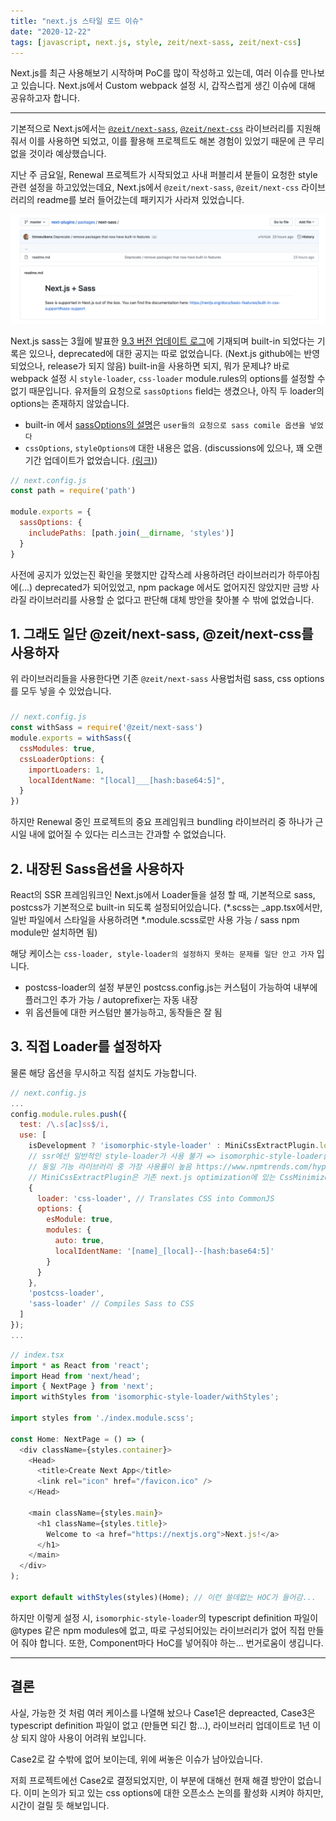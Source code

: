 ```yaml
---
title: "next.js 스타일 로드 이슈"
date: "2020-12-22"
tags: [javascript, next.js, style, zeit/next-sass, zeit/next-css]
---
```


Next.js를 최근 사용해보기 시작하며 PoC를 많이 작성하고 있는데, 여러 이슈를 만나보고 있습니다.
Next.js에서 Custom webpack 설정 시, 갑작스럽게 생긴 이슈에 대해 공유하고자 합니다.

---

기본적으로 Next.js에서는 [`@zeit/next-sass`](https://github.com/vercel/next-plugins/tree/master/packages/next-sass), [`@zeit/next-css`](https://github.com/vercel/next-plugins/tree/master/packages/next-css) 라이브러리를 지원해줘서 이를 사용하면 되었고,
이를 활용해 프로젝트도 해본 경험이 있었기 때문에 큰 무리 없을 것이라 예상했습니다.

지난 주 금요일, Renewal 프로젝트가 시작되었고 사내 퍼블리셔 분들이 요청한 style 관련 설정을 하고있었는데요,
Next.js에서 `@zeit/next-sass`, `@zeit/next-css` 라이브러리의 readme를 보러 들어갔는데 패키지가 사라져 있었습니다.

![next-sass](./next-sass.png)

Next.js sass는 3월에 발표한 [9.3 버전 업데이트 로그](https://nextjs.org/blog/next-9-3#built-in-sass-support-for-global-stylesheets)에 기재되며 built-in 되었다는 기록은 있으나, deprecated에 대한 공지는 따로 없었습니다. (Next.js github에는 반영되었으나, release가 되지 않음)
built-in을 사용하면 되지, 뭐가 문제냐? 바로 webpack 설정 시 `style-loader`, `css-loader` module.rules의 options를 설정할 수 없기 때문입니다.
유저들의 요청으로 `sassOptions` field는 생겼으나, 아직 두 loader의 options는 존재하지 않았습니다.

- built-in 에서 [sassOptions의 설명](https://nextjs.org/blog/next-9-4#configurable-sass-support)은 `user들의 요청으로 sass comile 옵션을 넣었다`
- `cssOptions`, `styleOptions에` 대한 내용은 없음. (discussions에 있으나, 꽤 오랜기간 업데이트가 없었습니다. [(링크)](https://github.com/vercel/next.js/discussions/15818))

```javascript
// next.config.js
const path = require('path')

module.exports = {
  sassOptions: {
    includePaths: [path.join(__dirname, 'styles')]
  }
}
```

사전에 공지가 있었는진 확인을 못했지만 갑작스레 사용하려던 라이브러리가 하루아침에(...) deprecated가 되어있었고, npm package 에서도 없어지진 않았지만 금방 사라질 라이브러리를 사용할 순 없다고 판단해 대체 방안을 찾아볼 수 밖에 없었습니다.

## 1. 그래도 일단 @zeit/next-sass, @zeit/next-css를 사용하자

위 라이브러리들을 사용한다면 기존 `@zeit/next-sass` 사용법처럼 sass, css options를 모두 넣을 수 있었습니다.

### <before>
```javascript
// next.config.js
const withSass = require('@zeit/next-sass')
module.exports = withSass({
  cssModules: true,
  cssLoaderOptions: {
    importLoaders: 1,
    localIdentName: "[local]___[hash:base64:5]",
  }
})
```

하지만 Renewal 중인 프로젝트의 중요 프레임워크 bundling 라이브러리 중 하나가 근 시일 내에 없어질 수 있다는 리스크는 간과할 수 없었습니다.

## 2. 내장된 Sass옵션을 사용하자

React의 SSR 프레임워크인 Next.js에서 Loader들을 설정 할 때, 기본적으로 sass, postcss가 기본적으로 built-in 되도록 설정되어있습니다. (*.scss는 _app.tsx에서만, 일반 파일에서 스타일을 사용하려면 *.module.scss로만 사용 가능 / sass npm module만 설치하면 됨)

해당 케이스는 `css-loader, style-loader의 설정하지 못하는 문제를 일단 안고 가자` 입니다.
- postcss-loader의 설정 부분인 postcss.config.js는 커스텀이 가능하여 내부에 플러그인 추가 가능 / autoprefixer는 자동 내장
- 위 옵션들에 대한 커스텀만 불가능하고, 동작들은 잘 됨

## 3. 직접 Loader를 설정하자

물론 해당 옵션을 무시하고 직접 설치도 가능합니다.

```javascript
// next.config.js
...
config.module.rules.push({
  test: /\.s[ac]ss$/i,
  use: [
    isDevelopment ? 'isomorphic-style-loader' : MiniCssExtractPlugin.loader, // Creates `style` nodes from JS strings
    // ssr에선 일반적인 style-loader가 사용 불가 => isomorphic-style-loader를 사용
    // 동일 기능 라이브러리 중 가장 사용률이 높음 https://www.npmtrends.com/hypernova-vs-isomorphic-style-loader-vs-universal-webpack-vs-webpack-isomorphic-tools
    // MiniCssExtractPlugin은 기존 next.js optimization에 있는 CssMinimizerPlugin과 함께 사용 가능. production에서만 사용
    {
      loader: 'css-loader', // Translates CSS into CommonJS
      options: {
        esModule: true,
        modules: {
          auto: true,
          localIdentName: '[name]_[local]--[hash:base64:5]'
        }
      }
    },
    'postcss-loader',
    'sass-loader' // Compiles Sass to CSS
  ]
});
...
```

```javascript
// index.tsx
import * as React from 'react';
import Head from 'next/head';
import { NextPage } from 'next';
import withStyles from 'isomorphic-style-loader/withStyles';
 
import styles from './index.module.scss';
 
const Home: NextPage = () => (
  <div className={styles.container}>
    <Head>
      <title>Create Next App</title>
      <link rel="icon" href="/favicon.ico" />
    </Head>
 
    <main className={styles.main}>
      <h1 className={styles.title}>
        Welcome to <a href="https://nextjs.org">Next.js!</a>
      </h1>
    </main>
  </div>
);
 
export default withStyles(styles)(Home); // 이런 쓸데없는 HOC가 들어감...
```

하지만 이렇게 설정 시, `isomorphic-style-loader`의 typescript definition 파일이 @types 같은 npm modules에 없고, 따로 구성되어있는 라이브러리가 없어 직접 만들어 줘야 합니다.
또한, Component마다 HoC를 넣어줘야 하는... 번거로움이 생깁니다.

---

## 결론

사실, 가능한 것 처럼 여러 케이스를 나열해 놨으나 Case1은 depreacted, Case3은 typescript definition 파일이 없고 (만들면 되긴 함...), 라이브러리 업데이트로 1년 이상 되지 않아 사용이 어려워 보입니다.

Case2로 갈 수밖에 없어 보이는데, 위에 써놓은 이슈가 남아있습니다.

저희 프로젝트에선 Case2로 결정되었지만, 이 부분에 대해선 현재 해결 방안이 없습니다. 이미 논의가 되고 있는 css options에 대한 오픈소스 논의를 활성화 시켜야 하지만, 시간이 걸릴 듯 해보입니다.

